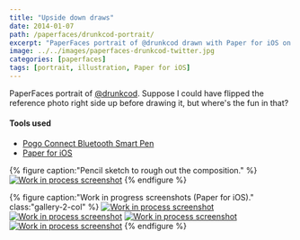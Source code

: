 ```yaml
---
title: "Upside down draws"
date: 2014-01-07
path: /paperfaces/drunkcod-portrait/
excerpt: "PaperFaces portrait of @drunkcod drawn with Paper for iOS on an iPad."
image: ../../images/paperfaces-drunkcod-twitter.jpg
categories: [paperfaces]
tags: [portrait, illustration, Paper for iOS]
---
```


PaperFaces portrait of [@drunkcod](https://twitter.com/drunkcod). Suppose I could have flipped the reference photo right side up before drawing it, but where's the fun in that?

#### Tools used

- [Pogo Connect Bluetooth Smart Pen](https://www.amazon.com/gp/product/B009K448L4/ref=as_li_ss_tl?ie=UTF8&camp=1789&creative=390957&creativeASIN=B009K448L4&linkCode=as2&tag=mademist-20)
- [Paper for iOS](https://paper.bywetransfer.com/)

{% figure caption:"Pencil sketch to rough out the composition." %}
[![Work in process screenshot](../../images/paperfaces-drunkcod-process-1-750.jpg)](../../images/paperfaces-drunkcod-process-1-lg.jpg)
{% endfigure %}

{% figure caption:"Work in progress screenshots (Paper for iOS)." class:"gallery-2-col" %}
[![Work in process screenshot](../../images/paperfaces-drunkcod-process-2-600.jpg)](../../images/paperfaces-drunkcod-process-2-lg.jpg)
[![Work in process screenshot](../../images/paperfaces-drunkcod-process-3-600.jpg)](../../images/paperfaces-drunkcod-process-3-lg.jpg)
[![Work in process screenshot](../../images/paperfaces-drunkcod-process-4-600.jpg)](../../images/paperfaces-drunkcod-process-4-lg.jpg)
[![Work in process screenshot](../../images/paperfaces-drunkcod-process-5-600.jpg)](../../images/paperfaces-drunkcod-process-5-lg.jpg)
{% endfigure %}
